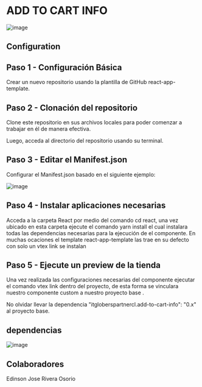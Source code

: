 #  ADD TO CART INFO 

![image](https://user-images.githubusercontent.com/99853318/219771430-4f48de35-8517-4654-b0c5-33b15bdc1e22.png)

## Configuration 

## Paso 1 - Configuración Básica

Crear un nuevo repositorio usando la plantilla de GitHub react-app-template.

## Paso 2 - Clonación del repositorio

Clone este repositorio en sus archivos locales para poder comenzar a trabajar en él de manera efectiva.

Luego, acceda al directorio del repositorio usando su terminal.

## Paso 3 - Editar el Manifest.json

Configurar el Manifest.json basado en el siguiente ejemplo:

![image](https://user-images.githubusercontent.com/99853318/219773248-d63a9494-8399-429b-9896-57f452d6ee9d.png)

## Paso 4 - Instalar aplicaciones necesarias

Acceda a la carpeta React por medio del comando cd react, una vez ubicado en esta carpeta ejecute el comando yarn install el cual instalara todas las dependencias necesarias para la ejecución de el componente.
En muchas ocaciones el template  react-app-template  las trae  en su defecto con solo un vtex link se instalan

## Paso 5 - Ejecute un preview de la tienda

Una vez realizada las configuraciones necesarias del componente ejecutar el comando vtex link dentro del proyecto, de esta forma se vinculara nuestro componente custom a nuestro proyecto base .

No olvidar llevar la dependencia   "itgloberspartnercl.add-to-cart-info": "0.x"  al proyecto base. 

## dependencias 

 ![image](https://user-images.githubusercontent.com/99853318/219772305-4413b7fc-86e1-492a-b003-31ed2e10b58b.png)

 
## Colaboradores

Edinson Jose Rivera Osorio
